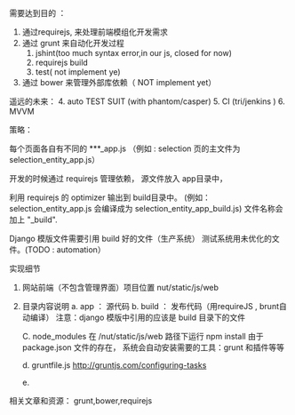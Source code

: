 需要达到目的 ： 
    
   1. 通过requirejs, 来处理前端模组化开发需求
   2. 通过 grunt 来自动化开发过程
      1. jshint(too much syntax error,in our js, closed for now)
      2. requirejs build
      3. test( not implement ye)
   3. 通过 bower 来管理外部库依赖（ NOT implement yet）
   

遥远的未来： 
    4. auto TEST SUIT (with phantom/casper)
    5. CI (tri/jenkins )
    6. MVVM 
   
   
   
策略： 

   每个页面各自有不同的 ***_app.js
   （例如 : selection 页的主文件为 selection_entity_app.js）
   
   开发的时候通过 requirejs 管理依赖，
   源文件放入 app目录中，
   
   
   利用 requirejs 的 optimizer 输出到 build目录中。
   (例如：selection_entity_app.js 会编译成为 selection_entity_app_build.js)
   文件名称会加上 "_build".
   
   Django 模版文件需要引用 build 好的文件（生产系统）
          测试系统用未优化的文件。(TODO : automation）
          

实现细节

1. 网站前端（不包含管理界面）项目位置
    nut/static/js/web

2. 目录内容说明 
   a. app  ： 源代码
   b. build  ： 发布代码（用requireJS , brunt自动编译）
      注意：django 模版中引用的应该是 build 目录下的文件
      
   C. node_modules 
      在 /nut/static/js/web 路径下运行 npm install 
      由于 package.json 文件的存在， 系统会自动安装需要的工具：grunt 和插件等等
      
   d. gruntfile.js 
      http://gruntjs.com/configuring-tasks
      
   e.   
   
相关文章和资源：
grunt,bower,requirejs 
